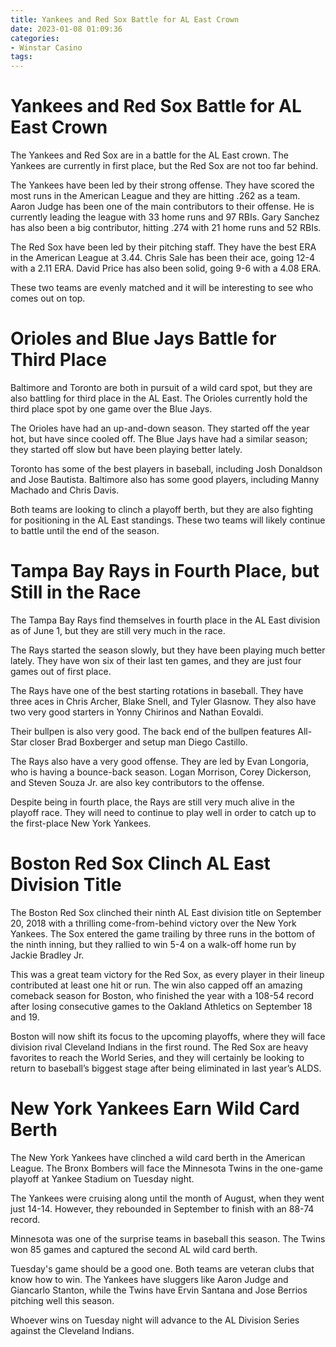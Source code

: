 ```yaml
---
title: Yankees and Red Sox Battle for AL East Crown
date: 2023-01-08 01:09:36
categories:
- Winstar Casino
tags:
---
```



#  Yankees and Red Sox Battle for AL East Crown

The Yankees and Red Sox are in a battle for the AL East crown. The Yankees are currently in first place, but the Red Sox are not too far behind.

The Yankees have been led by their strong offense. They have scored the most runs in the American League and they are hitting .262 as a team. Aaron Judge has been one of the main contributors to their offense. He is currently leading the league with 33 home runs and 97 RBIs. Gary Sanchez has also been a big contributor, hitting .274 with 21 home runs and 52 RBIs.

The Red Sox have been led by their pitching staff. They have the best ERA in the American League at 3.44. Chris Sale has been their ace, going 12-4 with a 2.11 ERA. David Price has also been solid, going 9-6 with a 4.08 ERA.

These two teams are evenly matched and it will be interesting to see who comes out on top.

#  Orioles and Blue Jays Battle for Third Place

Baltimore and Toronto are both in pursuit of a wild card spot, but they are also battling for third place in the AL East. The Orioles currently hold the third place spot by one game over the Blue Jays.

The Orioles have had an up-and-down season. They started off the year hot, but have since cooled off. The Blue Jays have had a similar season; they started off slow but have been playing better lately.

Toronto has some of the best players in baseball, including Josh Donaldson and Jose Bautista. Baltimore also has some good players, including Manny Machado and Chris Davis.

Both teams are looking to clinch a playoff berth, but they are also fighting for positioning in the AL East standings. These two teams will likely continue to battle until the end of the season.

#  Tampa Bay Rays in Fourth Place, but Still in the Race

The Tampa Bay Rays find themselves in fourth place in the AL East division as of June 1, but they are still very much in the race.

The Rays started the season slowly, but they have been playing much better lately. They have won six of their last ten games, and they are just four games out of first place.

The Rays have one of the best starting rotations in baseball. They have three aces in Chris Archer, Blake Snell, and Tyler Glasnow. They also have two very good starters in Yonny Chirinos and Nathan Eovaldi.

Their bullpen is also very good. The back end of the bullpen features All-Star closer Brad Boxberger and setup man Diego Castillo.

The Rays also have a very good offense. They are led by Evan Longoria, who is having a bounce-back season. Logan Morrison, Corey Dickerson, and Steven Souza Jr. are also key contributors to the offense.

Despite being in fourth place, the Rays are still very much alive in the playoff race. They will need to continue to play well in order to catch up to the first-place New York Yankees.

#  Boston Red Sox Clinch AL East Division Title

The Boston Red Sox clinched their ninth AL East division title on September 20, 2018 with a thrilling come-from-behind victory over the New York Yankees. The Sox entered the game trailing by three runs in the bottom of the ninth inning, but they rallied to win 5-4 on a walk-off home run by Jackie Bradley Jr.

This was a great team victory for the Red Sox, as every player in their lineup contributed at least one hit or run. The win also capped off an amazing comeback season for Boston, who finished the year with a 108-54 record after losing consecutive games to the Oakland Athletics on September 18 and 19.

Boston will now shift its focus to the upcoming playoffs, where they will face division rival Cleveland Indians in the first round. The Red Sox are heavy favorites to reach the World Series, and they will certainly be looking to return to baseball’s biggest stage after being eliminated in last year’s ALDS.

#  New York Yankees Earn Wild Card Berth

The New York Yankees have clinched a wild card berth in the American League. The Bronx Bombers will face the Minnesota Twins in the one-game playoff at Yankee Stadium on Tuesday night.

The Yankees were cruising along until the month of August, when they went just 14-14. However, they rebounded in September to finish with an 88-74 record.

Minnesota was one of the surprise teams in baseball this season. The Twins won 85 games and captured the second AL wild card berth.

Tuesday's game should be a good one. Both teams are veteran clubs that know how to win. The Yankees have sluggers like Aaron Judge and Giancarlo Stanton, while the Twins have Ervin Santana and Jose Berrios pitching well this season.

Whoever wins on Tuesday night will advance to the AL Division Series against the Cleveland Indians.